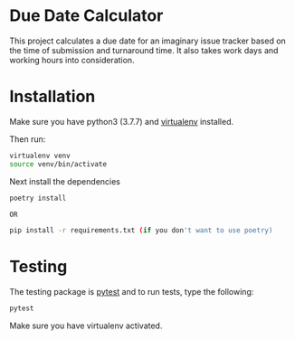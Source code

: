 # Due Date Calculator

This project calculates a due date for an imaginary issue tracker based on the
time of submission and turnaround time. It also takes work days and working
hours into consideration.

# Installation

Make sure you have python3 (3.7.7) and [virtualenv](https://docs.python-guide.org/dev/virtualenvs/#lower-level-virtualenv) installed.

Then run:

```bash
virtualenv venv
source venv/bin/activate
```

Next install the dependencies

```bash
poetry install

OR

pip install -r requirements.txt (if you don't want to use poetry)
```

# Testing

The testing package is [pytest](https://docs.pytest.org/en/stable/) and to run
tests, type the following:

```bash
pytest
```

Make sure you have virtualenv activated.
